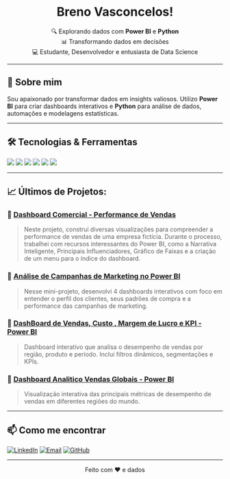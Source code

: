 <h1 align="center"> Breno Vasconcelos!</h1>
<p align="center">
  🔍 Explorando dados com <strong>Power BI</strong> e <strong>Python</strong> <br>
  📊 Transformando dados em decisões <br>
  💻 Estudante, Desenvolvedor e entusiasta de Data Science
</p>

---

## 🚀 Sobre mim

Sou apaixonado por transformar dados em insights valiosos. Utilizo **Power BI** para criar dashboards interativos e **Python** para análise de dados, automações e modelagens estatísticas.

---

## 🛠️ Tecnologias & Ferramentas

<div align="left">
  <img src="https://img.shields.io/badge/-Power%20BI-F2C811?style=flat&logo=powerbi&logoColor=000" />
  <img src="https://img.shields.io/badge/-Python-3776AB?style=flat&logo=python&logoColor=white" />
  <img src="https://img.shields.io/badge/-Pandas-150458?style=flat&logo=pandas" />
  <img src="https://img.shields.io/badge/-NumPy-013243?style=flat&logo=numpy" />
  <img src="https://img.shields.io/badge/-SQL-4479A1?style=flat&logo=postgresql&logoColor=white" />
  <img src="https://img.shields.io/badge/-Jupyter-F37626?style=flat&logo=jupyter&logoColor=white" />
</div>

---

## 📈 Últimos de Projetos:

### 🔹 [Dashboard Comercial - Performance de Vendas](https://github.com/brenovasconc/Projetos-PowerBI/tree/main/Projeto04)
> Neste projeto, construí diversas visualizações para compreender a performance de vendas de uma empresa fictícia. Durante o processo, trabalhei com recursos interessantes do Power BI, como a Narrativa Inteligente, Principais Influenciadores, Gráfico de Faixas e a criação de um menu para o índice do dashboard.

### 🔹 [Análise de Campanhas de Marketing no Power BI](https://github.com/brenovasconc/Projetos-PowerBI/tree/main/Projeto03)
> Nesse mini-projeto, desenvolvi 4 dashboards interativos com foco em entender o perfil dos clientes, seus padrões de compra e a performance das campanhas de marketing.

### 🔹 [DashBoard de Vendas, Custo , Margem de Lucro e KPI - Power BI](https://github.com/brenovasconc/Projetos-PowerBI/tree/main/Projeto02)
> Dashboard interativo que analisa o desempenho de vendas por região, produto e período. Inclui filtros dinâmicos, segmentações e KPIs.

### 🔹 [Dashboard Analitico Vendas Globais - Power BI](https://github.com/brenovasconc/Projetos-PowerBI/tree/main/Projeto01)
> Visualização interativa das principais métricas de desempenho de vendas em diferentes regiões do mundo.
---

## 📫 Como me encontrar

[![LinkedIn](https://img.shields.io/badge/-LinkedIn-0077B5?style=flat&logo=linkedin&logoColor=white)](https://www.linkedin.com/in/brenovasconc/)
[![Email](https://img.shields.io/badge/-Email-D14836?style=flat&logo=gmail&logoColor=white)](mailto:gean_breno@hotmail.com)
[![GitHub](https://img.shields.io/badge/-GitHub-181717?style=flat&logo=github)](https://github.com/brenovasconc)

---

<p align="center">Feito com ❤️ e dados</p>
